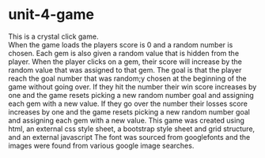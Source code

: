 # unit-4-game
This is a crystal click game.  
When the game loads the players score is 0 and a random number is chosen.
Each gem is also given a random value that is hidden from the player.
When the player clicks on a gem, their score will increase by the random value that was assigned to that gem.
The goal is that the player reach the goal number that was random;y chosen at the beginning of the game without going over.
If they hit the number their win score increases by one and the game resets picking a new random number goal and assigning each gem with a new value.
If they go over the number their losses score increases by one and the game resets picking a new random number goal and assigning each gem with a new value.
This game was created using html, an external css style sheet, a bootstrap style sheet and grid structure, and an external javascript
The font was sourced from googlefonts and the images were found from various google image searches.

